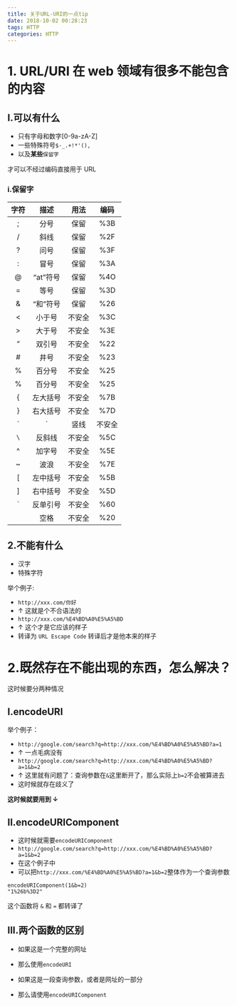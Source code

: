 ```yaml
---
title: 关于URL-URI的一点tip
date: 2018-10-02 00:28:23
tags: HTTP
categories: HTTP
---
```


# 1. URL/URI 在 web 领域有很多不能包含的内容

## I.可以有什么

-   只有字母和数字[0-9a-zA-Z]
-   一些特殊符号`$-_.+!*'(),`
-   以及**某些**`保留字`

才可以不经过编码直接用于 URL

### i.保留字

|           字符            |   描述   |  用法  | 编码 |
| :-----------------------: | :------: | :----: | :--: |
|             ;             |   分号   |  保留  | %3B  |
|             /             |   斜线   |  保留  | %2F  |
|             ?             |   问号   |  保留  | %3F  |
|             :             |   冒号   |  保留  | %3A  |
|             @             | “at”符号 |  保留  | %4O  |
|             =             |   等号   |  保留  | %3D  |
|             &             | “和”符号 |  保留  | %26  |
|             <             |  小于号  | 不安全 | %3C  |
|             >             |  大于号  | 不安全 | %3E  |
|             “             |  双引号  | 不安全 | %22  |
|             #             |   井号   | 不安全 | %23  |
|             %             |  百分号  | 不安全 | %25  |
|             %             |  百分号  | 不安全 | %25  |
|             {             | 左大括号 | 不安全 | %7B  |
|             }             | 右大括号 | 不安全 | %7D  |
|            `|`            |   竖线   | 不安全 | %7C  |
| `\` | 反斜线 |不安全 |%5C |
|             ^             |  加字号  | 不安全 | %5E  |
|             ~             |   波浪   | 不安全 | %7E  |
|             [             | 左中括号 | 不安全 | %5B  |
|             ]             | 右中括号 | 不安全 | %5D  |
|  `|反单引号| 不安全| %60  |
|                           |   空格   | 不安全 | %20  |

## 2.不能有什么

-   汉字
-   特殊字符

举个例子:

-   `http://xxx.com/你好`
-   ↑ 这就是个不合语法的
-   `http://xxx.com/%E4%BD%A0%E5%A5%BD`
-   ↑ 这个才是它应该的样子
-   转译为 `URL Escape Code` 转译后才是他本来的样子

# 2.既然存在不能出现的东西，怎么解决？

这时候要分两种情况

## I.encodeURI

举个例子：

-   `http://google.com/search?q=http://xxx.com/%E4%BD%A0%E5%A5%BD?a=1`
-   ↑ 一点毛病没有
-   `http://google.com/search?q=http://xxx.com/%E4%BD%A0%E5%A5%BD?a=1&b=2`
-   ↑ 这里就有问题了：查询参数在`&`这里断开了，那么实际上`b=2`不会被算进去
-   这时候就存在歧义了

**这时候就要用到 ↓**

## II.encodeURIComponent

-   这时候就需要`encodeURIComponent`
-   `http://google.com/search?q=http://xxx.com/%E4%BD%A0%E5%A5%BD?a=1&b=2`
-   在这个例子中
-   可以把`http://xxx.com/%E4%BD%A0%E5%A5%BD?a=1&b=2`整体作为一个查询参数

```
encodeURIComponent(1&b=2)
"1%26b%3D2"
```

这个函数将 `&` 和 `=` 都转译了

## III.两个函数的区别

-   如果这是一个完整的网址
-   那么使用`encodeURI`

-   如果这是一段查询参数，或者是网址的一部分
-   那么请使用`encodeURIComponent`
